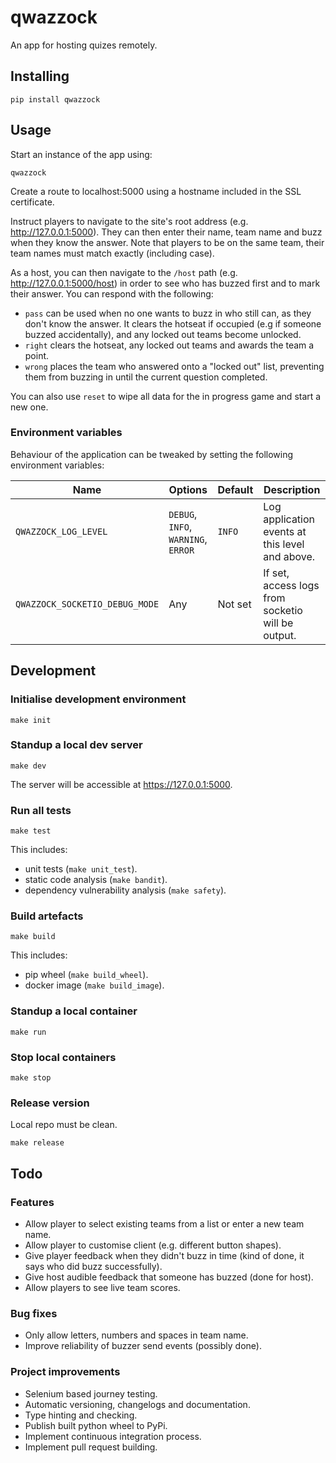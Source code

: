 
# qwazzock

An app for hosting quizes remotely.

## Installing

`pip install qwazzock`

## Usage

Start an instance of the app using:

`qwazzock`

Create a route to localhost:5000 using a hostname included in the SSL certificate.

Instruct players to navigate to the site's root address (e.g. http://127.0.0.1:5000). They can then enter their name, team name and buzz when they know the answer. Note that players to be on the same team, their team names must match exactly (including case). 

As a host, you can then navigate to the `/host` path (e.g. http://127.0.0.1:5000/host) in order to see who has buzzed first and to mark their answer. You can respond with the following:

- `pass` can be used when no one wants to buzz in who still can, as they don't know the answer. It clears the hotseat if occupied (e.g if someone buzzed accidentally), and any locked out teams become unlocked.
- `right` clears the hotseat, any locked out teams and awards the team a point.
- `wrong` places the team who answered onto a "locked out" list, preventing them from buzzing in until the current question completed.

You can also use `reset` to wipe all data for the in progress game and start a new one.

### Environment variables

Behaviour of the application can be tweaked by setting the following environment variables:

|Name|Options|Default|Description|
|-|-|-|-|
|`QWAZZOCK_LOG_LEVEL`|`DEBUG`, `INFO`, `WARNING`, `ERROR`|`INFO`|Log application events at this level and above.|
|`QWAZZOCK_SOCKETIO_DEBUG_MODE`|Any|Not set|If set, access logs from socketio will be output.|

## Development

### Initialise development environment

`make init`

### Standup a local dev server

`make dev`

The server will be accessible at https://127.0.0.1:5000.

### Run all tests

`make test`

This includes:

- unit tests (`make unit_test`).
- static code analysis (`make bandit`).
- dependency vulnerability analysis (`make safety`).

### Build artefacts

`make build`

This includes:

- pip wheel (`make build_wheel`).
- docker image (`make build_image`).

### Standup a local container

`make run`

### Stop local containers

`make stop`

### Release version

Local repo must be clean.

`make release`

## Todo

### Features
- Allow player to select existing teams from a list or enter a new team name.
- Allow player to customise client (e.g. different button shapes).
- Give player feedback when they didn't buzz in time (kind of done, it says who did buzz successfully).
- Give host audible feedback that someone has buzzed (done for host).
- Allow players to see live team scores.

### Bug fixes
- Only allow letters, numbers and spaces in team name.
- Improve reliability of buzzer send events (possibly done).

### Project improvements
- Selenium based journey testing.
- Automatic versioning, changelogs and documentation.
- Type hinting and checking.
- Publish built python wheel to PyPi.
- Implement continuous integration process.
- Implement pull request building.

